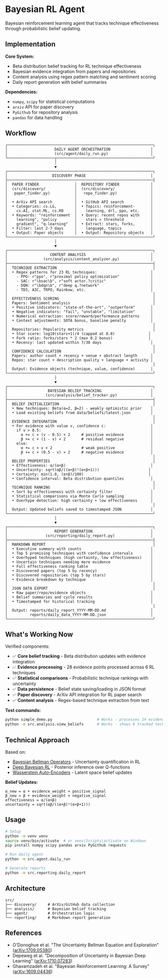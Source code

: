 # Bayesian RL Agent

Bayesian reinforcement learning agent that tracks technique effectiveness through probabilistic belief updating.

## Implementation

**Core System:**
- Beta distribution belief tracking for RL technique effectiveness
- Bayesian evidence integration from papers and repositories
- Content analysis using regex pattern matching and sentiment scoring
- Daily report generation with belief summaries

**Dependencies:**
- `numpy`, `scipy` for statistical computations
- `arxiv` API for paper discovery
- `PyGithub` for repository analysis
- `pandas` for data handling

## Workflow

```
┌─────────────────────────────────────────────────────────────────┐
│                     DAILY AGENT ORCHESTRATION                  │
│                     (src/agent/daily_run.py)                   │
└─────────────────────┬───────────────────────────────────────────┘
                      │
                      ▼
┌─────────────────────────────────────────────────────────────────┐
│                    DISCOVERY PHASE                             │
├─────────────────────────────────────────────────────────────────┤
│  PAPER FINDER                │  REPOSITORY FINDER              │
│  (src/discovery/             │  (src/discovery/                │
│   paper_finder.py)           │   repo_finder.py)               │
│                              │                                 │
│  • ArXiv API search          │  • GitHub API search            │
│  • Categories: cs.LG,        │  • Topics: reinforcement-       │
│    cs.AI, stat.ML, cs.RO     │    learning, drl, ppo, etc.     │
│  • Keywords: "reinforcement  │  • Query: recent repos with     │
│    learning", "policy        │    stars > threshold            │
│    gradient", "q-learning"   │  • Extract: stars, forks,       │
│  • Filter: last 2-7 days     │    language, topics             │
│  • Output: Paper objects     │  • Output: Repository objects   │
└─────────────────────────────────────────────────────────────────┘
                      │
                      ▼
┌─────────────────────────────────────────────────────────────────┐
│                   CONTENT ANALYSIS                             │
│                (src/analysis/content_analyzer.py)              │
├─────────────────────────────────────────────────────────────────┤
│  TECHNIQUE EXTRACTION                                           │
│  • Regex patterns for 23 RL techniques:                        │
│    - PPO: r"ppo", r"proximal policy optimization"              │
│    - SAC: r"\bsac\b", r"soft actor.?critic"                    │
│    - DQN: r"\bdqn\b", r"deep q.?network"                       │
│    - TD3, A3C, TRPO, Rainbow, etc.                             │
│                                                                 │
│  EFFECTIVENESS SCORING                                          │
│  Papers: Sentiment analysis                                     │
│  • Positive indicators: "state-of-the-art", "outperform"       │
│  • Negative indicators: "fail", "unstable", "limitation"       │
│  • Numerical extraction: score/reward/performance patterns     │
│  • Context adjustments: SOTA bonus, baseline penalty           │
│                                                                 │
│  Repositories: Popularity metrics                               │
│  • Star score: log10(stars+1)/4 (capped at 0.8)               │
│  • Fork ratio: forks/stars * 2 (max 0.2 bonus)                │
│  • Recency: last updated within 7/30 days                      │
│                                                                 │
│  CONFIDENCE CALCULATION                                         │
│  Papers: author count + recency + venue + abstract length      │
│  Repos: star count + description quality + language + activity │
│                                                                 │
│  Output: Evidence objects (technique, value, confidence)       │
└─────────────────────────────────────────────────────────────────┘
                      │
                      ▼
┌─────────────────────────────────────────────────────────────────┐
│                  BAYESIAN BELIEF TRACKING                      │
│                 (src/analysis/belief_tracker.py)               │
├─────────────────────────────────────────────────────────────────┤
│  BELIEF INITIALIZATION                                          │
│  • New techniques: Beta(α=2, β=2) - weakly optimistic prior    │
│  • Load existing beliefs from data/beliefs/latest.json         │
│                                                                 │
│  EVIDENCE INTEGRATION                                           │
│  • For evidence with value v, confidence c:                    │
│    if v > 0.5:                                                 │
│      α += c × (v - 0.5) × 2     # positive evidence            │
│      β += c × (1 - v) × 2       # residual negative            │
│    else:                                                       │
│      α += c × v × 2             # weak positive                │
│      β += c × (0.5 - v) × 2     # negative evidence            │
│                                                                 │
│  BELIEF PROPERTIES                                              │
│  • Effectiveness: α/(α+β)                                      │
│  • Uncertainty: sqrt(αβ/((α+β)²(α+β+1)))                      │
│  • Certainty: min(1.0, (α+β)/100)                             │
│  • Confidence interval: Beta distribution quantiles            │
│                                                                 │
│  TECHNIQUE RANKING                                              │
│  • Sort by effectiveness with certainty filter                 │
│  • Statistical comparisons via Monte Carlo sampling            │
│  • Overhype detection: high certainty + low effectiveness      │
│                                                                 │
│  Output: Updated beliefs saved to timestamped JSON             │
└─────────────────────────────────────────────────────────────────┘
                      │
                      ▼
┌─────────────────────────────────────────────────────────────────┐
│                     REPORT GENERATION                          │
│                 (src/reporting/daily_report.py)                │
├─────────────────────────────────────────────────────────────────┤
│  MARKDOWN REPORT                                                │
│  • Executive summary with counts                               │
│  • Top 5 promising techniques with confidence intervals        │
│  • Overhyped techniques (high certainty, low effectiveness)    │
│  • Uncertain techniques needing more evidence                  │
│  • Full effectiveness ranking table                            │
│  • Discovered papers (top 5 by recency)                        │
│  • Discovered repositories (top 5 by stars)                    │
│  • Evidence breakdown by technique                             │
│                                                                 │
│  JSON DATA EXPORT                                               │
│  • Raw paper/repo/evidence objects                             │
│  • Belief summaries and cycle results                          │
│  • Timestamped for historical tracking                         │
│                                                                 │
│  Output: reports/daily_report_YYYY-MM-DD.md                    │
│          reports/daily_data_YYYY-MM-DD.json                    │
└─────────────────────────────────────────────────────────────────┘
```

## What's Working Now

Verified components:

- ✅ **Core belief tracking** - Beta distribution updates with evidence integration
- ✅ **Evidence processing** - 28 evidence points processed across 6 RL techniques  
- ✅ **Statistical comparisons** - Probabilistic technique rankings with uncertainty
- ✅ **Data persistence** - Belief state saving/loading in JSON format
- ✅ **Paper discovery** - ArXiv API integration for RL paper search
- ✅ **Content analysis** - Regex-based technique extraction from text

**Test commands:**
```bash
python simple_demo.py                    # Works - processes 14 evidence items
python -m src.analysis.view_beliefs      # Works - shows 6 tracked techniques  
```

## Technical Approach

Based on:
- [Bayesian Bellman Operators](https://arxiv.org/abs/2106.00426) - Uncertainty quantification in RL
- [Deep Bayesian RL](https://arxiv.org/abs/1802.04412) - Posterior inference over Q-functions  
- [Wasserstein Auto-Encoders](https://arxiv.org/abs/1711.01558) - Latent space belief updates

**Belief Updates:**
```
α_new = α + evidence_weight × positive_signal
β_new = β + evidence_weight × negative_signal
effectiveness = α/(α+β)
uncertainty = sqrt(αβ/((α+β)²(α+β+1)))
```

## Usage

```bash
# Setup
python -m venv venv
source venv/bin/activate  # or venv\Scripts\activate on Windows
pip install numpy scipy pandas arxiv PyGithub requests

# Run daily agent
python -m src.agent.daily_run

# Generate reports
python -m src.reporting.daily_report
```

## Architecture

```
src/
├── discovery/     # ArXiv/GitHub data collection
├── analysis/      # Bayesian belief tracking  
├── agent/         # Orchestration logic
└── reporting/     # Markdown report generation
```

## References

- O'Donoghue et al. "The Uncertainty Bellman Equation and Exploration" ([arXiv:1709.05380](https://arxiv.org/abs/1709.05380))
- Depeweg et al. "Decomposition of Uncertainty in Bayesian Deep Learning" ([arXiv:1710.07283](https://arxiv.org/abs/1710.07283))
- Ghavamzadeh et al. "Bayesian Reinforcement Learning: A Survey" ([arXiv:1609.04436](https://arxiv.org/abs/1609.04436)) 